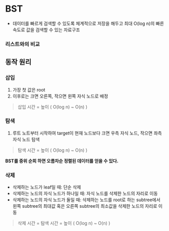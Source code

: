 # BST
- 데이터를 빠르게 검색할 수 있도록 체계적으로 저장을 해두고 최대 O(log n)의 빠른 속도로 값을 검색할 수 있는 자료구조

### 리스트와의 비교

## 동작 원리
### 삽입
1. 가장 첫 값은 root
2. 이후로는 크면 오른쪽, 작으면 왼쪽 자식 노드로 배정
> 삽입 시간 = 높이 ( O(log n) ~ O(n) )

### 탐색
1. 루트 노트부터 시작하여 target이 현재 노드보다 크면 우측 자식 노드, 작으면 좌측 자식 노드 탐색
> 탐색 시간 = 높이 ( O(log n) ~ O(n) )

**BST를 중위 순회 하면 오름차순 정렬된 데이터를 얻을 수 있다.**

### 삭제
- 삭제하는 노드가 leaf일 때: 단순 삭제
- 삭제하는 노드의 자식 노드가 하나일 때: 자식 노드를 삭제한 노드의 자리로 이동
- 삭제하는 노드의 자식 노드가 둘일 때: 삭제하는 노드를 root로 하는 subtree에서 왼쪽 subtree의 최대값 혹은 오른쪽 subtree의 최소값을 삭제한 노드의 자리로 이동
> 삭제 시간 = 탐색 시간 = 높이 ( O(log n) ~ O(n) )

